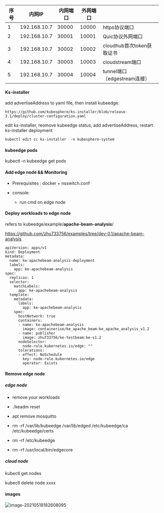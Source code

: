 | **序号** | **内网IP**   | **内网端口** | **外网端口** |                              |
| -------- | ------------ | ------------ | ------------ | ---------------------------- |
| 1        | 192.168.10.7 | 30000        | 10000        | https协议端口                |
| 2        | 192.168.10.7 | 30001        | 10001        | Quic协议外网端口             |
| 3        | 192.168.10.7 | 30002        | 10002        | cloudhub首次token获取证书    |
| 4        | 192.168.10.7 | 30003        | 10003        | cloudstream端口              |
| 5        | 192.168.10.7 | 30004        | 10004        | tunnel端口（edgestream连接） |

#### Ks-installer

add advertiseAddress to yaml file, then install kubeedge:

```
https://github.com/kubesphere/ks-installer/blob/release-3.1/deploy/cluster-configuration.yaml
```

edit ks-installer, reomove kubeedge status, add advertiseAddress, restart ks-installer deployment

```
kubectl edit cc ks-installer  -n kubesphere-system 
```

#### kubeedge pods

kubectl -n kubeedge get pods

#### Add edge node && Monitoring

- Prerequisites :  docker + nsswitch.conf

- console: 
  - run cmd on edge node

#### Deploy workloads to edge node

refers to kubeedge/example/**apache-beam-analysis**/

https://github.com/zhu733756/examples/tree/dev-0.1/apache-beam-analysis

```
apiVersion: apps/v1
kind: Deployment
metadata:
  name: ke-apachebeam-analysis-deployment
  labels:
    app: ke-apachebeam-analysis
spec:
  replicas: 1
  selector:
    matchLabels:
      app: ke-apachebeam-analysis
  template:
    metadata:
      labels:
        app: ke-apachebeam-analysis
    spec:
      hostNetwork: true
      containers:
      - name: ke-apachebeam-analysis
        image: containerise/ke_apache_beam:ke_apache_analysis_v1.2
      - name: publisher
        image: zhu733756/ke-testbeam:ke-v1.2
      nodeSelector:
        node-role.kubernetes.io/edge: ""
      tolerations:
      - effect: NoSchedule
        key: node-role.kubernetes.io/edge
        operator: Exists
```

#### Remove edge node

##### edge node

- remove your workloads

- ./keadm reset 
- apt remove mosquitto

- rm -rf /var/lib/kubeedge /var/lib/edged /etc/kubeedge/ca /etc/kubeedge/certs

- rm -rf /etc/kubeedge

- rm -rf /usr/local/bin/edgecore

##### cloud node

kubectl get nodes

kubectl delete node xxxx

#### images

![image-20210518182608095](../../../../AppData/Roaming/Typora/typora-user-images/image-20210518182608095.png)



